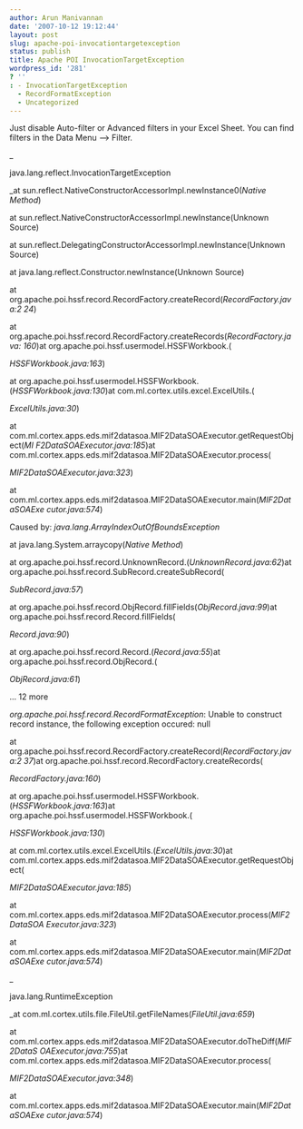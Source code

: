 ```yaml
---
author: Arun Manivannan
date: '2007-10-12 19:12:44'
layout: post
slug: apache-poi-invocationtargetexception
status: publish
title: Apache POI InvocationTargetException
wordpress_id: '281'
? ''
: - InvocationTargetException
  - RecordFormatException
  - Uncategorized
---
```


Just disable Auto-filter or Advanced filters in your Excel Sheet. You can find
filters in the Data Menu --> Filter.

_

java.lang.reflect.InvocationTargetException


_at sun.reflect.NativeConstructorAccessorImpl.newInstance0(_Native Method_)

at sun.reflect.NativeConstructorAccessorImpl.newInstance(Unknown Source)

at sun.reflect.DelegatingConstructorAccessorImpl.newInstance(Unknown Source)

at java.lang.reflect.Constructor.newInstance(Unknown Source)


at org.apache.poi.hssf.record.RecordFactory.createRecord(_RecordFactory.java:2
24_)

at org.apache.poi.hssf.record.RecordFactory.createRecords(_RecordFactory.java:
160_)at org.apache.poi.hssf.usermodel.HSSFWorkbook.<init>(


_HSSFWorkbook.java:163_)

at
org.apache.poi.hssf.usermodel.HSSFWorkbook.<init>(_HSSFWorkbook.java:130_)at
com.ml.cortex.utils.excel.ExcelUtils.<init>(


_ExcelUtils.java:30_)

at com.ml.cortex.apps.eds.mif2datasoa.MIF2DataSOAExecutor.getRequestObject(_MI
F2DataSOAExecutor.java:185_)at
com.ml.cortex.apps.eds.mif2datasoa.MIF2DataSOAExecutor.process(


_MIF2DataSOAExecutor.java:323_)

at com.ml.cortex.apps.eds.mif2datasoa.MIF2DataSOAExecutor.main(_MIF2DataSOAExe
cutor.java:574_)

Caused by: _java.lang.ArrayIndexOutOfBoundsException_



at java.lang.System.arraycopy(_Native Method_)

at org.apache.poi.hssf.record.UnknownRecord.<init>(_UnknownRecord.java:62_)at
org.apache.poi.hssf.record.SubRecord.createSubRecord(


_SubRecord.java:57_)

at org.apache.poi.hssf.record.ObjRecord.fillFields(_ObjRecord.java:99_)at
org.apache.poi.hssf.record.Record.fillFields(


_Record.java:90_)

at org.apache.poi.hssf.record.Record.<init>(_Record.java:55_)at
org.apache.poi.hssf.record.ObjRecord.<init>(


_ObjRecord.java:61_)

... 12 more


_org.apache.poi.hssf.record.RecordFormatException_: Unable to construct record
instance, the following exception occured: null

at org.apache.poi.hssf.record.RecordFactory.createRecord(_RecordFactory.java:2
37_)at org.apache.poi.hssf.record.RecordFactory.createRecords(


_RecordFactory.java:160_)

at
org.apache.poi.hssf.usermodel.HSSFWorkbook.<init>(_HSSFWorkbook.java:163_)at
org.apache.poi.hssf.usermodel.HSSFWorkbook.<init>(


_HSSFWorkbook.java:130_)

at com.ml.cortex.utils.excel.ExcelUtils.<init>(_ExcelUtils.java:30_)at
com.ml.cortex.apps.eds.mif2datasoa.MIF2DataSOAExecutor.getRequestObject(


_MIF2DataSOAExecutor.java:185_)

at com.ml.cortex.apps.eds.mif2datasoa.MIF2DataSOAExecutor.process(_MIF2DataSOA
Executor.java:323_)

at com.ml.cortex.apps.eds.mif2datasoa.MIF2DataSOAExecutor.main(_MIF2DataSOAExe
cutor.java:574_)



_

java.lang.RuntimeException


_at com.ml.cortex.utils.file.FileUtil.getFileNames(_FileUtil.java:659_)

at com.ml.cortex.apps.eds.mif2datasoa.MIF2DataSOAExecutor.doTheDiff(_MIF2DataS
OAExecutor.java:755_)at
com.ml.cortex.apps.eds.mif2datasoa.MIF2DataSOAExecutor.process(


_MIF2DataSOAExecutor.java:348_)

at com.ml.cortex.apps.eds.mif2datasoa.MIF2DataSOAExecutor.main(_MIF2DataSOAExe
cutor.java:574_)


